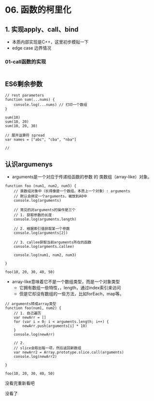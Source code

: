 # 06. 函数的柯里化

## 1. 实现apply、call、bind

+ 本质内部实现是C++，这里初步模拟一下
+ edge case 边界情况

### 01-call函数的实现

```js

```







## ES6剩余参数

```
// rest parameters
function sum(...nums) {
    console.log(...nums) // 打印一个数组
}

sum(10)
sum(10, 20)
sum(10, 20, 30)

// 展开运算符 spread
var names = ["abc", "cba", "nba"]

// 

```

## 认识argumenys

- arguments是一个对应于传递给函数的参数 的 类数组（array-like）对象。

```
function foo (num1, num2, num3) {
    // 类数组对象中（长得像是一个数组，本质上一个对象）: arguments
    // 默认会绑定一个arguments，被放到AO中
    console.log(arguments)
    
    // 常见的对arguments的操作是三个
    // 1. 获取参数的长度
    console.log(arguments.length)
    
    // 2. 根据索引值获取某一个参数
    console.log(arguments[2])
    
    // 3. callee获取当前arguments所在的函数
    console.log(argments.callee)
    
    console.log(num1, num2, num3)
    
}

foo(10, 20, 30, 40, 50)
```

- array-like意味着它不是一个数组类型，而是一个对象类型
  - 它拥有数组一些特性，，length，通过index索引来访问
  - 但是它却没有数组的一些方法，比如forEach，map等。

```
// arguments转成array类型
function foo(num1, num2) {
    // 1. 自己遍历
    var newArr = []
    for (var i = 0; i < arguments.length; i++) {
        newArr.push(arguments[i] * 10)
    }
    console.log(newArr)
    
    // 2.
    // slice会取出每一项，然后返回新数组
    var newArr2 = Array.prototype.slice.call(arguments)
    console.log(newArr2)
    
}

foo(10, 20, 30, 40, 50)
```

没看完重新看吧



没看了

































































